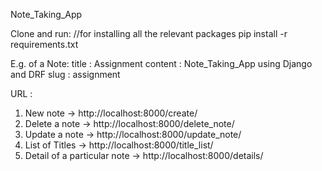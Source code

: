 Note_Taking_App

Clone and run:
//for installing all the relevant packages
pip install -r requirements.txt

E.g. of a Note: 
title : Assignment
content : Note_Taking_App using Django and DRF
slug : assignment

URL :
1. New note -> http://localhost:8000/create/ 
2. Delete a note -> http://localhost:8000/delete_note/<slug>
3. Update a note -> http://localhost:8000/update_note/<slug>
4. List of Titles -> http://localhost:8000/title_list/
5. Detail of a particular note -> http://localhost:8000/details/<slug>







  




